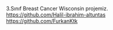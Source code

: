 3.Sınıf Breast Cancer Wisconsin projemiz.			
https://github.com/Halil-ibrahim-altuntas			
https://github.com/FurkanKtk			
	    
